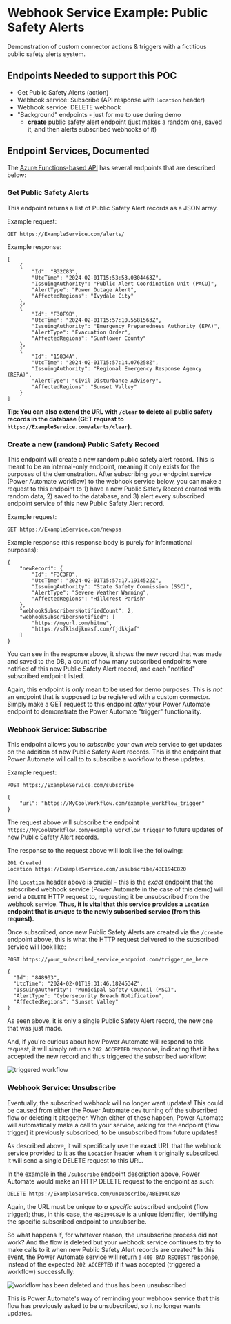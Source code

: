 # Webhook Service Example: Public Safety Alerts
Demonstration of custom connector actions & triggers with a fictitious public safety alerts system.

## Endpoints Needed to support this POC
- Get Public Safety Alerts (action)
- Webhook service: Subscribe (API response with `Location` header)
- Webhook service: DELETE webhook
- "Background" endpoints - just for me to use during demo
    - **create** public safety alert endpoint (just makes a random one, saved it, and then alerts subscribed webhooks of it)

## Endpoint Services, Documented
The [Azure Functions-based API](./src/api/) has several endpoints that are described below:

### Get Public Safety Alerts
This endpoint returns a list of Public Safety Alert records as a JSON array.

Example request:
```
GET https://ExampleService.com/alerts/
```

Example response:
```
[
    {
        "Id": "B32C83",
        "UtcTime": "2024-02-01T15:53:53.0304463Z",
        "IssuingAuthority": "Public Alert Coordination Unit (PACU)",
        "AlertType": "Power Outage Alert",
        "AffectedRegions": "Ivydale City"
    },
    {
        "Id": "F30F9B",
        "UtcTime": "2024-02-01T15:57:10.5581563Z",
        "IssuingAuthority": "Emergency Preparedness Authority (EPA)",
        "AlertType": "Evacuation Order",
        "AffectedRegions": "Sunflower County"
    },
    {
        "Id": "15834A",
        "UtcTime": "2024-02-01T15:57:14.076258Z",
        "IssuingAuthority": "Regional Emergency Response Agency (RERA)",
        "AlertType": "Civil Disturbance Advisory",
        "AffectedRegions": "Sunset Valley"
    }
]
```

**Tip: You can also extend the URL with `/clear` to delete all public safety records in the database (GET request to `https://ExampleService.com/alerts/clear`).**

### Create a new (random) Public Safety Record
This endpoint will create a new random public safety alert record. This is meant to be an internal-only endpoint, meaning it only exists for the purposes of the demonstration. After subscribing your endpoint service (Power Automate workflow) to the webhook service below, you can make a request to this endpoint to 1) have a new Public Safety Record created with random data, 2) saved to the database, and 3) alert every subscribed endpoint service of this new Public Safety Alert record.

Example request:

```
GET https://ExampleService.com/newpsa
```

Example response (this response body is purely for informational purposes):
```
{
    "newRecord": {
        "Id": "F3C3FD",
        "UtcTime": "2024-02-01T15:57:17.1914522Z",
        "IssuingAuthority": "State Safety Commission (SSC)",
        "AlertType": "Severe Weather Warning",
        "AffectedRegions": "Hillcrest Parish"
    },
    "webhookSubscribersNotifiedCount": 2,
    "webhookSubscribersNotified": [
        "https://myurl.com/hitme",
        "https://sfklsdjknasf.com/fjdkkjaf"
    ]
}
```
You can see in the response above, it shows the new record that was made and saved to the DB, a count of how many subscribed endpoints were notified of this new Public Safety Alert record, and each "notified" subscribed endpoint listed. 

Again, this endpoint is *only* mean to be used for demo purposes. This is *not* an endpoint that is supposed to be registered with a custom connector. Simply make a GET request to this endpoint *after* your Power Automate endpoint to demonstrate the Power Automate "trigger" functionality.

### Webhook Service: Subscribe
This endpoint allows you to *subscribe* your own web service to get updates on the addition of new Public Safety Alert records. This is the endpoint that Power Automate will call to to subscribe a workflow to these updates.

Example request:

```
POST https://ExampleService.com/subscribe

{
    "url": "https://MyCoolWorkflow.com/example_workflow_trigger"
}
```

The request above will subscribe the endpoint `https://MyCoolWorkflow.com/example_workflow_trigger` to future updates of new Public Safety Alert records. 

The response to the request above will look like the following:
```
201 Created
Location https://ExampleService.com/unsubscribe/4BE194C820
```

The `Location` header above is crucial - this is the *exact* endpoint that the subscribed webhook service (Power Automate in the case of this demo) will send a `DELETE` HTTP request to, requesting it be unsubscribed from the webhook service. **Thus, it is vital that this service provides a `Location` endpoint that is *unique* to the newly subscribed service (from this request).**

Once subscribed, once new Public Safety Alerts are created via the `/create` endpoint above, this is what the HTTP request delivered to the subscribed service will look like:
```
POST https://your_subscribed_service_endpoint.com/trigger_me_here

{
  "Id": "848903",
  "UtcTime": "2024-02-01T19:31:46.1824534Z",
  "IssuingAuthority": "Municipal Safety Council (MSC)",
  "AlertType": "Cybersecurity Breach Notification",
  "AffectedRegions": "Sunset Valley"
}
```
As seen above, it is only a single Public Safety Alert record, the new one that was just made.

And, if you're curious about how Power Automate will respond to this request, it will simply return a `202 ACCEPTED` response, indicating that it has accepted the new record and thus triggered the subscribed workflow:

![triggered workflow](https://i.imgur.com/zrkG8Vw.png)

### Webhook Service: Unsubscribe
Eventually, the subscribed webhook will no longer want updates! This could be caused from either the Power Automate dev turning off the subscribed flow or deleting it altogether. When either of these happen, Power Automate will automatically make a call to your service, asking for the endpoint (flow trigger) it previously subscribed, to be unsubscribed from future updates!

As described above, it will specifically use the **exact** URL that the webhook service provided to it as the `Location` header when it originally subscribed. It will send a single DELETE request to this URL.

In the example in the `/subscribe` endpoint description above, Power Automate would make an HTTP DELETE request to the endpoint as such:
```
DELETE https://ExampleService.com/unsubscribe/4BE194C820
```
Again, the URL must be unique to *a specific* subscribed endpoint (flow trigger); thus, in this case, the `4BE194C820` is a unique identifier, identifying the specific subscribed endpoint to unsubscribe.

So what happens if, for whatever reason, the unsubscribe process did not work? And the flow is deleted but your webhook service continues to try to make calls to it when new Public Safety Alert records are created? In this event, the Power Automate service will return a `400 BAD REQUEST` response, instead of the expected `202 ACCEPTED` if it was accepted (triggered a workflow) successfully:

![workflow has been deleted and thus has been unsubscribed](https://i.imgur.com/aGYMmaw.png)

This is Power Automate's way of reminding your webhook service that this flow has previously asked to be unsubscribed, so it no longer wants updates.